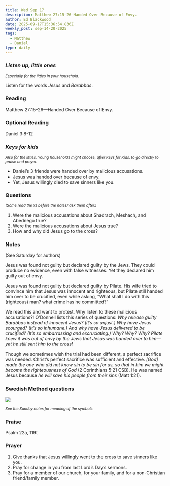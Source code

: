 ```yaml
---
title: Wed Sep 17
description: Matthew 27:15–26—Handed Over Because of Envy.
author: Ed Blackwood
date: 2025-09-17T15:36:54.836Z
weekly_post: sep-14-20-2025
tags:
  - Matthew
  - Daniel
type: daily
---
```

### *Listen up, little ones*

<div><small><i>Especially for the littles in your household.</i></small></div>

Listen for the words *Jesus* and *Barabbas*.

### Reading

Matthew 27:15–26—Handed Over Because of Envy.

### Optional Reading

Daniel 3:8-12

### *Keys for kids*

<div><small><i>Also for the littles. Young households might choose, after Keys for Kids, to go directly to praise and prayer.</i></small></div>

* Daniel’s 3 friends were handed over by malicious accusations.
* Jesus was handed over because of envy.
* Yet, Jesus willingly died to save sinners like you.

### Questions

<div><small><i>(Some read the ?s before the notes/ ask them after.)</i></small></div>

1. Were the malicious accusations about Shadrach, Meshach, and Abednego true?
2. Were the malicious accusations about Jesus true?
3. How and why did Jesus go to the cross?

### Notes

(See Saturday for authors)	

Jesus was found not guilty but declared guilty by the Jews. They could produce no evidence, even with false witnesses. Yet they declared him guilty out of envy.

Jesus was found not guilty but declared guilty by Pilate. His wife tried to convince him that Jesus was innocent and righteous, but Pilate still handed him over to be crucified, even while asking, “What shall I do with this (righteous) man? what crime has he committed?”

We read this and want to protest. Why listen to these malicious accusations?! O’Donnell lists this series of questions: *Why release guilty Barabbas instead of innocent Jesus? (It’s so unjust.) Why have Jesus scourged? (It’s so inhumane.) And why have Jesus delivered to be crucified? (It’s so embarrassing and excruciating.) Why? Why? Why? Pilate knew it was out of envy by the Jews that Jesus was handed over to him—yet he still sent him to the cross!*

Though we sometimes wish the trial had been different, a perfect sacrifice was needed. Christ’s perfect sacrifice was sufficient and effective. *\[God] made the one who did not know sin to be sin for us, so that in him we might become the righteousness of God* (2 Corinthians 5:21 CSB). He was named Jesus because *he will save his people from their sins* (Matt 1:21).

### Swedish Method questions

![](/static/img/family_worship_study_ed-swedish_questions.png)

<div><small><i>See the Sunday notes for meaning of the symbols.</i></small></div>

### Praise

P﻿salm 22a, 119t

### Prayer

1. Give thanks that Jesus willingly went to the cross to save sinners like you.
2. Pray for change in you from last Lord’s Day’s sermons.
3. Pray for a member of our church, for your family, and for a non-Christian friend/family member.